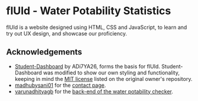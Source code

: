 # flUId - Water Potability Statistics

flUId is a website designed using HTML, CSS and JavaScript, to learn and try out UX design, and showcase our proficiency.


## Acknowledgements

 - [Student-Dashboard](https://github.com/ADi7YA26/Student-Dashboard)
by ADi7YA26, forms the basis for flUId. Student-Dashboard was modified to show our own styling and functionality, keeping in mind the [MIT license](https://github.com/ADi7YA26/Student-Dashboard?tab=MIT-1-ov-file)
listed on the original owner's repository.  
 - [madhubysani01](https://github.com/madhubysani01) 
for the [contact page](https://fluid-water-potability-statistics.vercel.app/contact.html).
 - [varunadhityagb](https://github.com/varunadhityagb)
for the [back-end of the water potability checker](https://github.com/varunadhityagb/uid-backend-flask).
